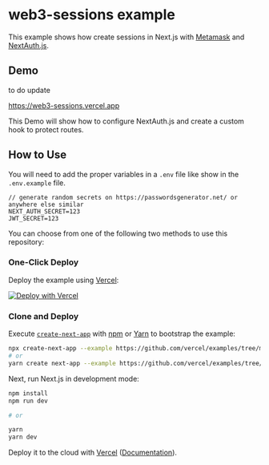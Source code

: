 # web3-sessions example

This example shows how create sessions in Next.js with [Metamask](https://metamask.io/) and [NextAuth.js](https://next-auth.js.org/).

## Demo

to do update

https://web3-sessions.vercel.app

This Demo will show how to configure NextAuth.js and create a custom hook to protect routes.

## How to Use

You will need to add the proper variables in a `.env` file like show in the `.env.example` file.

```
// generate random secrets on https://passwordsgenerator.net/ or anywhere else similar
NEXT_AUTH_SECRET=123
JWT_SECRET=123
```

You can choose from one of the following two methods to use this repository:

### One-Click Deploy

Deploy the example using [Vercel](https://vercel.com?utm_source=github&utm_medium=readme&utm_campaign=next-example):

[![Deploy with Vercel](https://vercel.com/button)](https://vercel.com/new/git/external?repository-url=https://github.com/vercel/examples/tree/main/solutions/web3-sessions&project-name=web3-sessions&repository-name=web3-sessions)

### Clone and Deploy

Execute [`create-next-app`](https://github.com/vercel/next.js/tree/canary/packages/create-next-app) with [npm](https://docs.npmjs.com/cli/init) or [Yarn](https://yarnpkg.com/lang/en/docs/cli/create/) to bootstrap the example:

```bash
npx create-next-app --example https://github.com/vercel/examples/tree/main/solutions/web3-sessions
# or
yarn create next-app --example https://github.com/vercel/examples/tree/main/solutions/web3-sessions
```

Next, run Next.js in development mode:

```bash
npm install
npm run dev

# or

yarn
yarn dev
```

Deploy it to the cloud with [Vercel](https://vercel.com/new?utm_source=github&utm_medium=readme&utm_campaign=edge-middleware-eap) ([Documentation](https://nextjs.org/docs/deployment)).

